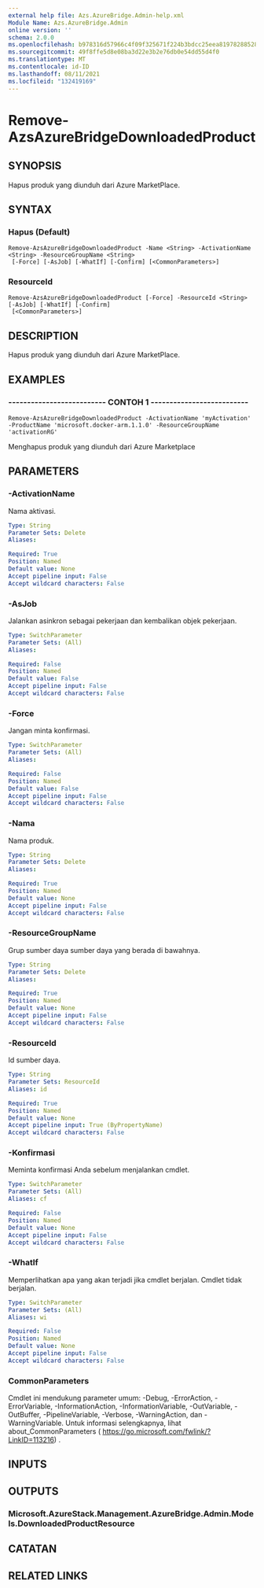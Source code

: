 ```yaml
---
external help file: Azs.AzureBridge.Admin-help.xml
Module Name: Azs.AzureBridge.Admin
online version: ''
schema: 2.0.0
ms.openlocfilehash: b978316d57966c4f09f325671f224b3bdcc25eea819782885285771748a9a0d4
ms.sourcegitcommit: 49f8ffe5d8e08ba3d22e3b2e76db0e54dd55d4f0
ms.translationtype: MT
ms.contentlocale: id-ID
ms.lasthandoff: 08/11/2021
ms.locfileid: "132419169"
---
```

# Remove-AzsAzureBridgeDownloadedProduct

## SYNOPSIS
Hapus produk yang diunduh dari Azure MarketPlace.

## SYNTAX

### Hapus (Default)
```
Remove-AzsAzureBridgeDownloadedProduct -Name <String> -ActivationName <String> -ResourceGroupName <String>
 [-Force] [-AsJob] [-WhatIf] [-Confirm] [<CommonParameters>]
```

### ResourceId
```
Remove-AzsAzureBridgeDownloadedProduct [-Force] -ResourceId <String> [-AsJob] [-WhatIf] [-Confirm]
 [<CommonParameters>]
```

## DESCRIPTION
Hapus produk yang diunduh dari Azure MarketPlace.

## EXAMPLES

### -------------------------- CONTOH 1 --------------------------
```
Remove-AzsAzureBridgeDownloadedProduct -ActivationName 'myActivation' -ProductName 'microsoft.docker-arm.1.1.0' -ResourceGroupName 'activationRG'
```

Menghapus produk yang diunduh dari Azure Marketplace

## PARAMETERS

### -ActivationName
Nama aktivasi.

```yaml
Type: String
Parameter Sets: Delete
Aliases: 

Required: True
Position: Named
Default value: None
Accept pipeline input: False
Accept wildcard characters: False
```

### -AsJob
Jalankan asinkron sebagai pekerjaan dan kembalikan objek pekerjaan.

```yaml
Type: SwitchParameter
Parameter Sets: (All)
Aliases: 

Required: False
Position: Named
Default value: False
Accept pipeline input: False
Accept wildcard characters: False
```

### -Force
Jangan minta konfirmasi.

```yaml
Type: SwitchParameter
Parameter Sets: (All)
Aliases: 

Required: False
Position: Named
Default value: False
Accept pipeline input: False
Accept wildcard characters: False
```

### -Nama
Nama produk.

```yaml
Type: String
Parameter Sets: Delete
Aliases: 

Required: True
Position: Named
Default value: None
Accept pipeline input: False
Accept wildcard characters: False
```

### -ResourceGroupName
Grup sumber daya sumber daya yang berada di bawahnya.

```yaml
Type: String
Parameter Sets: Delete
Aliases: 

Required: True
Position: Named
Default value: None
Accept pipeline input: False
Accept wildcard characters: False
```

### -ResourceId
Id sumber daya.

```yaml
Type: String
Parameter Sets: ResourceId
Aliases: id

Required: True
Position: Named
Default value: None
Accept pipeline input: True (ByPropertyName)
Accept wildcard characters: False
```

### -Konfirmasi
Meminta konfirmasi Anda sebelum menjalankan cmdlet.

```yaml
Type: SwitchParameter
Parameter Sets: (All)
Aliases: cf

Required: False
Position: Named
Default value: None
Accept pipeline input: False
Accept wildcard characters: False
```

### -WhatIf
Memperlihatkan apa yang akan terjadi jika cmdlet berjalan.
Cmdlet tidak berjalan.

```yaml
Type: SwitchParameter
Parameter Sets: (All)
Aliases: wi

Required: False
Position: Named
Default value: None
Accept pipeline input: False
Accept wildcard characters: False
```

### CommonParameters
Cmdlet ini mendukung parameter umum: -Debug, -ErrorAction, -ErrorVariable, -InformationAction, -InformationVariable, -OutVariable, -OutBuffer, -PipelineVariable, -Verbose, -WarningAction, dan -WarningVariable. Untuk informasi selengkapnya, lihat about_CommonParameters ( https://go.microsoft.com/fwlink/?LinkID=113216) .

## INPUTS

## OUTPUTS

### Microsoft.AzureStack.Management.AzureBridge.Admin.Models.DownloadedProductResource

## CATATAN

## RELATED LINKS

